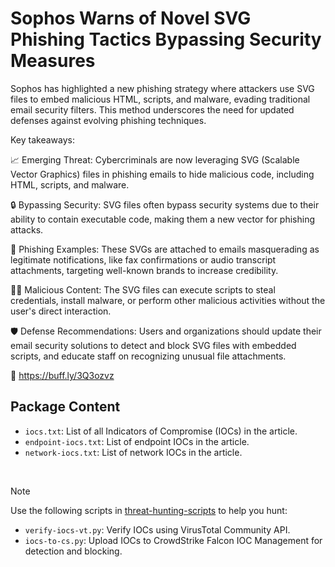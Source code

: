 # Sophos Warns of Novel SVG Phishing Tactics Bypassing Security Measures

Sophos has highlighted a new phishing strategy where attackers use SVG files to embed malicious HTML, scripts, and malware, evading traditional email security filters. This method underscores the need for updated defenses against evolving phishing techniques.

Key takeaways:

📈 Emerging Threat: Cybercriminals are now leveraging SVG (Scalable Vector Graphics) files in phishing emails to hide malicious code, including HTML, scripts, and malware.

🔒 Bypassing Security: SVG files often bypass security systems due to their ability to contain executable code, making them a new vector for phishing attacks.

📧 Phishing Examples: These SVGs are attached to emails masquerading as legitimate notifications, like fax confirmations or audio transcript attachments, targeting well-known brands to increase credibility.

🕵️‍♂️ Malicious Content: The SVG files can execute scripts to steal credentials, install malware, or perform other malicious activities without the user's direct interaction.

🛡️ Defense Recommendations: Users and organizations should update their email security solutions to detect and block SVG files with embedded scripts, and educate staff on recognizing unusual file attachments.

🔗 https://buff.ly/3Q3ozvz

## Package Content

- `iocs.txt`: List of all Indicators of Compromise (IOCs) in the article.
- `endpoint-iocs.txt`: List of endpoint IOCs in the article.
- `network-iocs.txt`: List of network IOCs in the article.

<br>

> [!NOTE]
> Use the following scripts in [threat-hunting-scripts](../../threat-hunting-scripts/) to help you hunt:
>
> - `verify-iocs-vt.py`: Verify IOCs using VirusTotal Community API.
> - `iocs-to-cs.py`: Upload IOCs to CrowdStrike Falcon IOC Management for detection and blocking.
